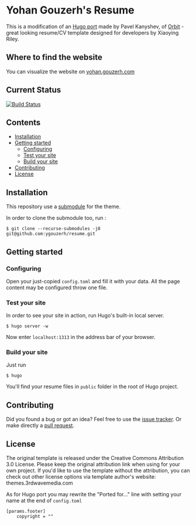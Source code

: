 # Yohan Gouzerh's Resume


This is a modification of an [Hugo port](https://github.com/aerohub/hugo-orbit-theme) made by Pavel Kanyshev, of [Orbit](//github.com/xriley/Orbit-Theme) - great looking resume/CV template designed for developers by Xiaoying Riley.

## Where to find the website

You can visualize the website on [yohan.gouzerh.com](https://yohan.gouzerh.com)

## Current Status

[![Build Status](https://dev.azure.com/ygouzerh/resume/_apis/build/status/ygouzerh.resume?branchName=master&jobName=Deploy%20to%20https%3A%2F%2Fyohan.gouzerh.com)](https://dev.azure.com/ygouzerh/resume/_build/latest?definitionId=2&branchName=master)

## Contents

- [Installation](#installation)
- [Getting started](#getting-started)
    - [Configuring](#configuring)
    - [Test your site](#test-your-site)
	- [Build your site](#build-your-site)
- [Contributing](#contributing)
- [License](#license)


## Installation

This repository use a [submodule](https://github.com/ygouzerh/hugo-orbit-theme) for the theme.

In order to clone the submodule too, run : 

    $ git clone --recurse-submodules -j8 git@github.com:ygouzerh/resume.git

## Getting started

### Configuring

Open your just-copied `config.toml` and fill it with your data. All the page content may be configured throw one file.

### Test your site

In order to see your site in action, run Hugo's built-in local server. 

    $ hugo server -w

Now enter `localhost:1313` in the address bar of your browser.

### Build your site

Just run

	$ hugo

You'll find your resume files in `public` folder in the root of Hugo project.

## Contributing

Did you found a bug or got an idea? Feel free to use the [issue tracker](//github.com/ygouzerh/resume/issues). Or make directly a [pull request](//github.com/ygouzerh/resume/pulls).

## License

The original template is released under the Creative Commons Attribution 3.0 License. Please keep the original attribution link when using for your own project. If you'd like to use the template without the attribution, you can check out other license options via template author's website: themes.3rdwavemedia.com

As for Hugo port you may rewrite the "Ported for..." line with setting your name at the end of `config.toml`
	
	[params.footer]
        copyright = ""

